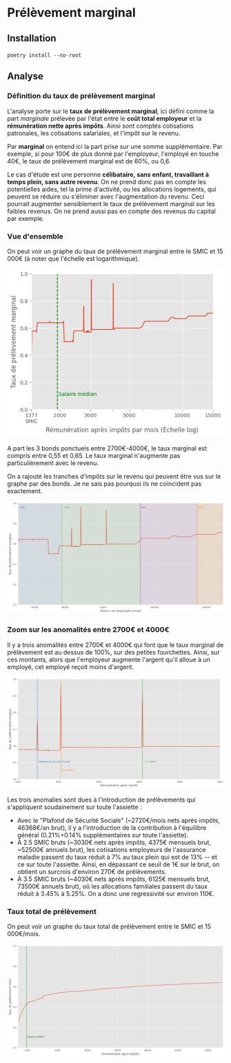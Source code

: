 # Prélèvement marginal

## Installation

`poetry install --no-root`

## Analyse

### Définition du taux de prélèvement marginal

L'analyse porte sur le **taux de prélèvement marginal**, ici défini comme la part _marginale_ prélevée par l'état entre le **coût total employeur** et la **rémunération nette après impôts**. Ainsi sont comptés cotisations patronales, les cotisations salariales, et l'impôt sur le revenu.

Par **marginal** on entend ici la part prise sur une somme supplémentaire. Par exemple, si pour 100€ de plus donné par l'employeur, l'employé en touche 40€, le taux de prélèvement marginal est de 60%, ou 0,6.

Le cas d'étude est une personne **célibataire, sans enfant, travaillant à temps plein, sans autre revenu**. On ne prend donc pas en compte les potentielles aides, tel la prime d'activité, ou les allocations logements, qui peuvent se réduire ou s'éliminer avec l'augmentation du revenu. Ceci pourrait augmenter sensiblement le taux de prélèvement marginal sur les faibles revenus.
On ne prend aussi pas en compte des revenus du capital par exemple.

### Vue d'ensemble

On peut voir un graphe du taux de prélèvement marginal entre le SMIC et 15 000€ (à noter que l'échelle est logarithmique).

![Vue d'ensemble du taux de prélèvement marginal entre le SMIC et 1500€/mois, échelle logarithmique](Images/TauxMarginal.png)

A part les 3 bonds ponctuels entre 2700€-4000€, le taux marginal est compris entre 0,55 et 0,65. Le taux marginal n'augmente pas particulièrement avec le revenu.

On a rajouté les tranches d'impôts sur le revenu qui peuvent être vus sur le graphe par des bonds. Je ne sais pas pourquoi ils ne coïncident pas exactement.

![Vue d'ensemble du taux de prélèvement marginal entre le SMIC et 1500€/mois, échelle logarithmique](Images/ImpotsRevenu.png)

### Zoom sur les anomalités entre 2700€ et 4000€

Il y a trois anomalités entre 2700€ et 4000€ qui font que le taux marginal de prélèvement est au dessus de 100%, sur des petites fourchettes. Ainsi, sur ces montants, alors que l'employeur augmente l'argent qu'il alloue à un employé, cet employé reçoit moins d'argent.

![Zoom sur les anomalités entre 2700€ et 4000€](Images/ZoomRegression.png)

Les trois anomalies sont dues à l'introduction de prélèvements qui s'appliquent soudainement sur toute l'assiette :

- Avec le "Plafond de Sécurité Sociale" (~2720€/mois nets après impôts, 46368€/an brut), il y a l'introduction de la contribution à l'équilibre général (0.21%+0.14% supplémentaires sur toute l'assiette).
- À 2.5 SMIC bruts (~3030€ nets après impôts, 4375€ mensuels brut, ~52500€ annuels brut), les cotisations employeurs de l'assurance maladie passent du taux réduit à 7% au taux plein qui est de 13% -- et ce sur toute l'assiette. Ainsi, en dépassant ce seuil de 1€ sur le brut, on obtient un surcrois d'environ 270€ de prélèvements.
- À 3.5 SMIC bruts (~4030€ nets après impôts, 6125€ mensuels brut, 73500€ annuels brut), oû les allocations familiales passent du taux réduit à 3.45% à 5.25%. On a donc une regressivité sur environ 110€.

### Taux total de prélèvement

On peut voir un graphe du taux total de prélèvement entre le SMIC et 15 000€/mois.

![Taux total](Images/TauxTotal.png)
